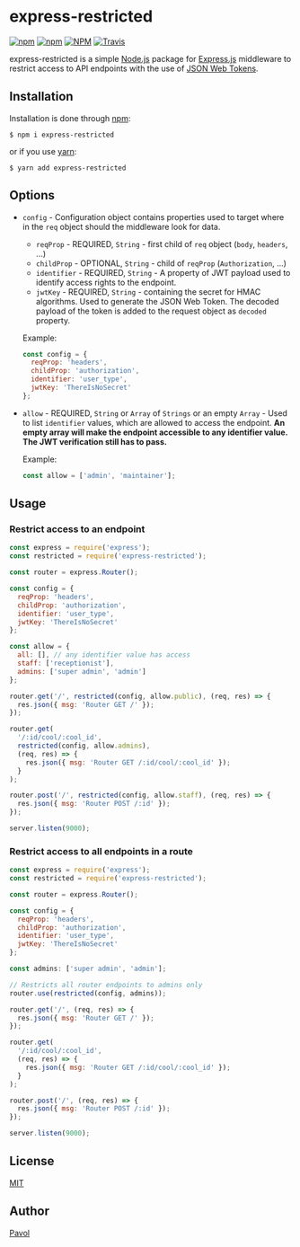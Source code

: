# express-restricted

[![npm](https://img.shields.io/npm/v/express-restricted.svg)](https://www.npmjs.com/package/express-restricted)
[![npm](https://img.shields.io/npm/dw/express-restricted.svg)](https://www.npmjs.com/package/express-restricted)
[![NPM](https://img.shields.io/npm/l/express-restricted.svg)](https://opensource.org/licenses/MIT)
[![Travis](https://img.shields.io/travis/com/pav0l/express-restricted.svg)](https://travis-ci.com/Pav0l/express-restricted.com)

express-restricted is a simple [Node.js](https://nodejs.org/en/) package for [Express.js](https://expressjs.com/) middleware to restrict access to API endpoints with the use of [JSON Web Tokens](https://tools.ietf.org/html/rfc7519).

## Installation

Installation is done through [npm](https://www.npmjs.com/):

```
$ npm i express-restricted
```

or if you use [yarn](https://yarnpkg.com/en/):

```
$ yarn add express-restricted
```

## Options

- `config` - Configuration object contains properties used to target where in the `req` object should the middleware look for data.

  - `reqProp` - REQUIRED, `String` - first child of `req` object (`body`, `headers`, ...)
  - `childProp` - OPTIONAL, `String` - child of `reqProp` (`Authorization`, ...)
  - `identifier` - REQUIRED, `String` - A property of JWT payload used to identify access rights to the endpoint.
  - `jwtKey` - REQUIRED, `String` - containing the secret for HMAC algorithms. Used to generate the JSON Web Token. The decoded payload of the token is added to the request object as `decoded` property.

  Example:

  ```js
  const config = {
    reqProp: 'headers',
    childProp: 'authorization',
    identifier: 'user_type',
    jwtKey: 'ThereIsNoSecret'
  };
  ```

- `allow` - REQUIRED, `String` or `Array` of `Strings` or an empty `Array` - Used to list `identifier` values, which are allowed to access the endpoint. **An empty array will make the endpoint accessible to any identifier value. The JWT verification still has to pass.**

  Example:

  ```js
  const allow = ['admin', 'maintainer'];
  ```

## Usage

### Restrict access to an endpoint

```js
const express = require('express');
const restricted = require('express-restricted');

const router = express.Router();

const config = {
  reqProp: 'headers',
  childProp: 'authorization',
  identifier: 'user_type',
  jwtKey: 'ThereIsNoSecret'
};

const allow = {
  all: [], // any identifier value has access
  staff: ['receptionist'],
  admins: ['super admin', 'admin']
};

router.get('/', restricted(config, allow.public), (req, res) => {
  res.json({ msg: 'Router GET /' });
});

router.get(
  '/:id/cool/:cool_id',
  restricted(config, allow.admins),
  (req, res) => {
    res.json({ msg: 'Router GET /:id/cool/:cool_id' });
  }
);

router.post('/', restricted(config, allow.staff), (req, res) => {
  res.json({ msg: 'Router POST /:id' });
});

server.listen(9000);
```

### Restrict access to all endpoints in a route

```js
const express = require('express');
const restricted = require('express-restricted');

const router = express.Router();

const config = {
  reqProp: 'headers',
  childProp: 'authorization',
  identifier: 'user_type',
  jwtKey: 'ThereIsNoSecret'
};

const admins: ['super admin', 'admin'];

// Restricts all router endpoints to admins only
router.use(restricted(config, admins));

router.get('/', (req, res) => {
  res.json({ msg: 'Router GET /' });
});

router.get(
  '/:id/cool/:cool_id',
  (req, res) => {
    res.json({ msg: 'Router GET /:id/cool/:cool_id' });
  }
);

router.post('/', (req, res) => {
  res.json({ msg: 'Router POST /:id' });
});

server.listen(9000);
```

## License

[MIT](https://opensource.org/licenses/MIT)

## Author

[Pavol](https://github.com/Pav0l)
